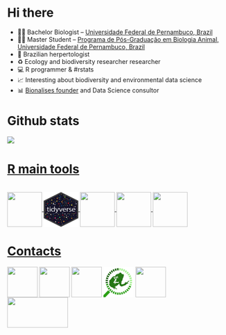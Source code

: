 # Hi there

- 🧑‍🎓 Bachelor Biologist – [Universidade Federal de Pernambuco, Brazil](https://www.ufpe.br)
- 🧑‍🎓 Master Student – [Programa de Pós-Graduação em Biologia Animal, Universidade Federal de Pernambuco, Brazil](https://sites.ufpe.br/ppgba)
- 🐸 Brazilian herpertologist
- ♻️ Ecology and biodiversity researcher researcher
- 💻 R programmer & #rstats
- 📈 Interesting about biodiversity and environmental data science
- 📊 [Bionalises founder](https://beacons.ai/bionalises) and Data Science consultor

# Github stats

<div>
  <a href="https://github.com/Edbbioeco">
  <img heigth="180cm" src="https://github-readme-stats.vercel.app/api?username=Edbbioeco&show_icons=true&theme=dark"/>
</div>

# R main tools

<div style="display: inline_block"><br>
  <img align="center" height="80" width="80" src="https://cdn.jsdelivr.net/gh/devicons/devicon/icons/r/r-original.svg"/>
  <img align="center" height="80" width="80" src="https://github.com/rstudio/hex-stickers/blob/main/SVG/tidyverse.svg">
  <img align="center" height="80" width="80" src="https://i.imgur.com/l531sOW.png">
  <img align="center" height="80" width="80" src="https://pbs.twimg.com/media/EVBsvxoX0AEUEsE.png">
  <img align="center" height="80" width="80" src="https://rspatial.github.io/terra/logo.png">
</div>

# Contacts

<div> 
  <a href = "mailto:edsonbbiologia@gmail.com"><img align="center" height="70" width="70" src="https://upload.wikimedia.org/wikipedia/commons/thumb/7/7e/Gmail_icon_%282020%29.svg/2560px-Gmail_icon_%282020%29.svg.png" target="_blank"></a>
  <a href="https://www.instagram.com/edbbio" target="_blank"><img align="center" height="70" width="70" src="https://upload.wikimedia.org/wikipedia/commons/thumb/5/58/Instagram-Icon.png/1200px-Instagram-Icon.png" target="_blank"></a>
  <a href="https://www.instagram.com/bionalises" target="_blank"><img align="center" height="70" width="70" src="https://upload.wikimedia.org/wikipedia/commons/thumb/5/58/Instagram-Icon.png/1200px-Instagram-Icon.png" target="_blank"></a>
  <a href = "https://beacons.ai/bionalises"><img align="center" height="70" width="70" src="logo.png" target="_blank"></a>
  <a href = "http://lattes.cnpq.br/7652604604482680"><img align="center" height="70" width="70" src="https://www.ufpb.br/ppgs/contents/imagens/logo-lattes.png/@@images/aed78269-8ef2-4e2b-9f8a-a687fba40bfd.png" target="_blank"></a>
  <a href = "https://orcid.org/0009-0003-9116-2020"><img align="center" height="70" width="140" src="https://upload.wikimedia.org/wikipedia/commons/thumb/b/b3/ORCID_logo_with_tagline.svg/768px-ORCID_logo_with_tagline.svg.png" target="_blank"></a>
</div>
